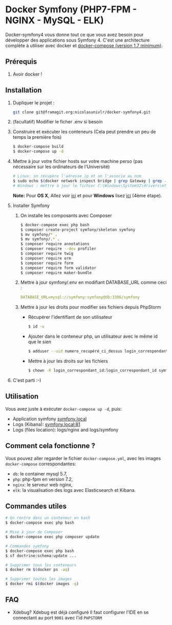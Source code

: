 # Docker Symfony (PHP7-FPM - NGINX - MySQL - ELK)

Docker-symfony4 vous donne tout ce que vous avez besoin pour développer des applications sous Symfony 4.
C'est une architecture complète à utiliser avec docker et [docker-compose (version 1.7 minimum)](https://docs.docker.com/compose/).

## Prérequis

1. Avoir docker !


## Installation

1. Dupliquer le projet :
    ```bash
    git clone git@framagit.org:nicolasunivlr/docker-symfony4.git
    ```

3. (facultatif) Modifier le ficher .env si besoin


2. Construire et exécuter les conteneurs (Cela peut prendre un peu de temps la première fois)

    ```bash
    $ docker-compose build
    $ docker-compose up -d
    ```

3. Mettre à jour votre fichier hosts sur votre machine perso (pas nécessaire sur les ordinateurs de l'Université)

    ```bash
    # Linux: on récupère l'adresse ip et on l'associe au nom
    $ sudo echo $(docker network inspect bridge | grep Gateway | grep -o -E '[0-9\.]+') "symfony.local" >> /etc/hosts
    # Windows : mettre à jour le fichier C:\Windows\System32\drivers\etc\hosts
    ```

    **Note:** Pour **OS X**, Allez voir [ici](https://docs.docker.com/docker-for-mac/networking/) et pour **Windows** lisez [ici](https://docs.docker.com/docker-for-windows/#/step-4-explore-the-application-and-run-examples) (4ème étape).

4. Installer Symfony
    1. On installe les composants avec Composer

        ```bash
        $ docker-compose exec php bash
        $ composer create-project symfony/skeleton symfony
        $ mv symfony/* .
        $ mv symfony/.* .
        $ composer require annotations
        $ composer require --dev profiler
        $ composer require twig
        $ composer require orm
        $ composer require form
        $ composer require form validator
        $ composer require maker-bundle
        ```
    2. Mettre à jour symfony/.env en modifiant DATABASE_URL comme ceci :

        ```yml
        DATABASE_URL=mysql://symfony:symfony@db:3306/symfony
        ```
    3. Mettre à jour les droits pour modifier ses fichiers depuis PhpStorm
        - Récupérer l'identifiant de son utilisateur
        
            ```bash
            $ id -u
            ```
        - Ajouter dans le conteneur php, un utilisateur avec le même id que le sien
        
            ```bash
            $ adduser --uid numero_recupéré_ci_dessus login_correspondant_id
            ```
        - Mettre à jour les droits sur les fichiers
        
            ```bash
            $ chown -R login_correspondant_id:login_correspondant_id symfony
            ```

5. C'est parti :-)

## Utilisation

Vous avez juste à exécuter `docker-compose up -d`, puis:

* Application symfony [symfony.local](http://symfony.local)  
* Logs (Kibana): [symfony.local:81](http://symfony.local:81)
* Logs (files location): logs/nginx and logs/symfony

## Comment cela fonctionne ?

Vous pouvez aller regarder le fichier `docker-compose.yml`, avec les images `docker-compose` correspondantes:

* `db`: le container mysql 5.7,
* `php`: php-fpm en version 7.2,
* `nginx`: le serveur web nginx,
* `elk`: la visualisation des logs avec Elasticsearch et Kibana.

## Commandes utiles


```bash
# On rentre dans un conteneur en bash
$ docker-compose exec php bash

# Mise à jour de Composer
$ docker-compose exec php composer update

# Commandes symfony
$ docker-compose exec php bash
$ sf doctrine:schema:update ...

# Supprimer tous les conteneurs 
$ docker rm $(docker ps -aq)

# Supprimer toutes les images
$ docker rmi $(docker images -q)
```

## FAQ

* Xdebug?
Xdebug est déjà configuré
Il faut configurer l'IDE en se connectant au port  `9001` avec l'id `PHPSTORM`